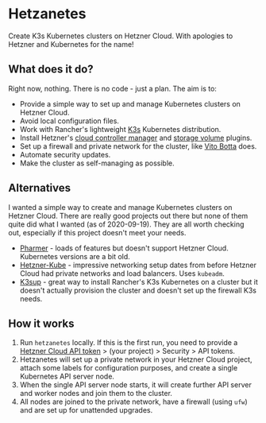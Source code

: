 # Hetzanetes

Create K3s Kubernetes clusters on Hetzner Cloud. With apologies to Hetzner and Kubernetes for the name! 

## What does it do?

Right now, nothing. There is no code - just a plan. The aim is to:

* Provide a simple way to set up and manage Kubernetes clusters on Hetzner Cloud.
* Avoid local configuration files.
* Work with Rancher's lightweight [K3s](https://github.com/rancher/k3s/) Kubernetes distribution. 
* Install Hetzner's [cloud controller manager](https://github.com/hetznercloud/hcloud-cloud-controller-manager) and [storage volume](https://github.com/hetznercloud/csi-driver) plugins.
* Set up a firewall and private network for the cluster, like [Vito Botta](https://github.com/vitobotta/hetzner-cloud-init) does.
* Automate security updates.
* Make the cluster as self-managing as possible.

## Alternatives

I wanted a simple way to create and manage Kubernetes clusters on Hetzner Cloud. There are really good projects out there but none of them quite did what I wanted (as of 2020-09-19).
They are all worth checking out, especially if this project doesn't meet your needs.

* [Pharmer](https://github.com/pharmer/pharmer) - loads of features but doesn't support Hetzner Cloud. Kubernetes versions are a bit old.
* [Hetzner-Kube](https://github.com/xetys/hetzner-kube) - impressive networking setup dates from before Hetzner Cloud had private networks and load balancers. Uses `kubeadm`.
* [K3sup](https://github.com/alexellis/k3sup) - great way to install Rancher's K3s Kubernetes on a cluster but it doesn't actually provision the cluster and doesn't set up the firewall K3s needs.

## How it works

1. Run `hetzanetes` locally. If this is the first run, you need to provide a [Hetzner Cloud API token](https://console.hetzner.cloud/projects) > (your project) > Security > API tokens.
2. Hetzanetes will set up a private network in your Hetzner Cloud project, attach some labels for configuration purposes, and create a single Kubernetes API server node.
3. When the single API server node starts, it will create further API server and worker nodes and join them to the cluster.
4. All nodes are joined to the private network, have a firewall (using `ufw`) and are set up for unattended upgrades.
